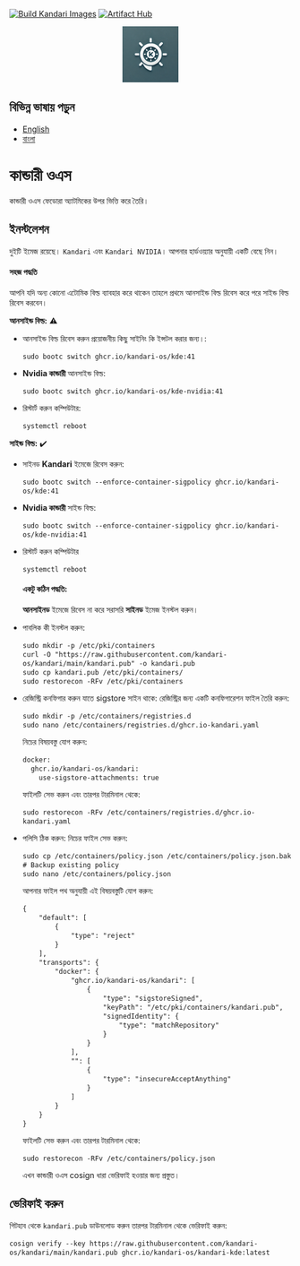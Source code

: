 [![Build Kandari Images](https://github.com/kandari-os/kandari/actions/workflows/build-kandari.yml/badge.svg)](https://github.com/kandari-os/kandari/actions/workflows/build-kandari.yml)
[![Artifact Hub](https://img.shields.io/endpoint?url=https://artifacthub.io/packages/search?org=kandari)](https://artifacthub.io/packages/search?org=kandari)

<div align="center">
  <img src="https://raw.githubusercontent.com/kandari-os/kandari/refs/heads/main/assets/logo.png" 
       alt="Kandari OS Logo" width="100">
</div>

## বিভিন্ন ভাষায় পড়ুন

- [English](README.md)
- [বাংলা](README.bn.md)

# কান্ডারী ওএস

কান্ডারী ওএস ফেডোরা অ্যাটমিকের উপর ভিত্তি করে তৈরি।

## ইনস্টলেশন  
দুইটি ইমেজ রয়েছে। `Kandari` এবং `Kandari NVIDIA`। আপনার হার্ডওয়্যার অনুযায়ী একটি বেছে নিন।

#### সহজ পদ্ধতি
আপনি যদি অন্য কোনো এটোমিক বিল্ড ব্যাবহার করে থাকেন তাহলে প্রথমে আনসাইন্ড বিল্ড রিবেস করে পরে সাইন্ড বিল্ড রিবেস করবেন। 

**আনসাইন্ড বিল্ড:** ⚠️    
- আনসাইন্ড বিল্ড রিবেস করুন প্রয়োজনীয় কিছু সাইনিং কি ইন্সটল করার জন্য।:
  ```
  sudo bootc switch ghcr.io/kandari-os/kde:41
  ```
- **Nvidia কান্ডারী** আনসাইন্ড বিল্ড:
  ```
  sudo bootc switch ghcr.io/kandari-os/kde-nvidia:41
  ```
- রিস্টার্ট করুন কম্পিউটার:
  ```
  systemctl reboot
  ```  
**সাইন্ড বিল্ড:** ✔️  
- সাইনড **Kandari** ইমেজে রিবেস করুন:  
  ```
  sudo bootc switch --enforce-container-sigpolicy ghcr.io/kandari-os/kde:41
  ```
- **Nvidia কান্ডারী** সাইন্ড বিল্ড:
  ```
  sudo bootc switch --enforce-container-sigpolicy ghcr.io/kandari-os/kde-nvidia:41
  ```
- রিস্টার্ট করুন কম্পিউটার
  ```
  systemctl reboot
  ```

  #### একটু কঠিন পদ্ধতি:
  **আনসাইনড** ইমেজে রিবেস না করে সরাসরি **সাইনড** ইমেজ ইনস্টল করুন।  
- পাবলিক কী ইনস্টল করুন:
  ```
  sudo mkdir -p /etc/pki/containers
  curl -O "https://raw.githubusercontent.com/kandari-os/kandari/main/kandari.pub" -o kandari.pub
  sudo cp kandari.pub /etc/pki/containers/
  sudo restorecon -RFv /etc/pki/containers
  ```
- রেজিস্ট্রি কনফিগার করুন যাতে sigstore সাইন থাকে: 
  রেজিস্ট্রির জন্য একটি কনফিগারেশন ফাইল তৈরি করুন:
  ```
  sudo mkdir -p /etc/containers/registries.d
  sudo nano /etc/containers/registries.d/ghcr.io-kandari.yaml
  ```
  নিচের বিষয়বস্তু যোগ করুন:
  ```
  docker:
    ghcr.io/kandari-os/kandari:
      use-sigstore-attachments: true
  ```
  ফাইলটি সেভ করুন এবং তারপর টারমিনাল থেকে:
  ```
  sudo restorecon -RFv /etc/containers/registries.d/ghcr.io-kandari.yaml
  ```
- পলিসি ঠিক করুন:
  নিচের ফাইল সেভ করুন:
  ```
  sudo cp /etc/containers/policy.json /etc/containers/policy.json.bak # Backup existing policy
  sudo nano /etc/containers/policy.json
  ```
  আপনার ফাইল পথ অনুযায়ী এই বিষয়বস্তুটি যোগ করুন:  
  ```
  {
      "default": [
          {
              "type": "reject"
          }
      ],
      "transports": {
          "docker": {
              "ghcr.io/kandari-os/kandari": [
                  {
                      "type": "sigstoreSigned",
                      "keyPath": "/etc/pki/containers/kandari.pub",
                      "signedIdentity": {
                          "type": "matchRepository"
                      }
                  }
              ],
              "": [
                  {
                      "type": "insecureAcceptAnything"
                  }
              ]
          }
      }
  }
  ```
  ফাইলটি সেভ করুন এবং তারপর টারমিনাল থেকে:
  ```
  sudo restorecon -RFv /etc/containers/policy.json
  ```
  এখন কান্ডারী ওএস cosign ধারা ভেরিফাই হওয়ার জন্য প্রস্তুত।


## ভেরিফাই করুন  
গিটহাব থেকে `kandari.pub` ডাউনলোড করুন তারপর টারমিনাল থেকে ভেরিফাই করুন:
```
cosign verify --key https://raw.githubusercontent.com/kandari-os/kandari/main/kandari.pub ghcr.io/kandari-os/kandari-kde:latest
```
